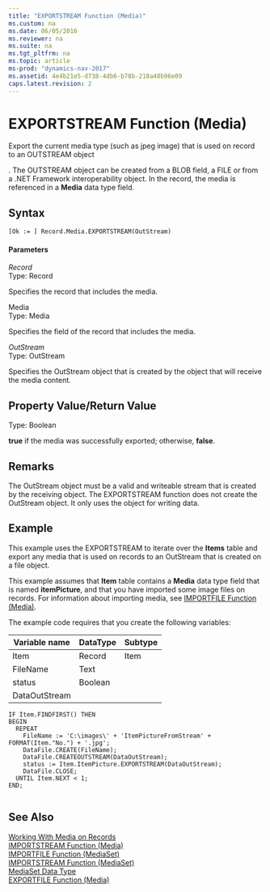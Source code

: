 ```yaml
---
title: "EXPORTSTREAM Function (Media)"
ms.custom: na
ms.date: 06/05/2016
ms.reviewer: na
ms.suite: na
ms.tgt_pltfrm: na
ms.topic: article
ms-prod: "dynamics-nav-2017"
ms.assetid: 4e4b21e5-d738-4db6-b78b-218a48b96e09
caps.latest.revision: 2
---
```

# EXPORTSTREAM Function (Media)
Export the current media type \(such as jpeg image\) that is used on record to an OUTSTREAM object  
  
 . The OUTSTREAM object can be created from a BLOB field, a FILE or from a .NET Framework interoperability object. In the record, the media is referenced in a **Media** data type field.  
  
## Syntax  
  
```  
[Ok := ] Record.Media.EXPORTSTREAM(OutStream)  
```  
  
#### Parameters  
 *Record*  
 Type: Record  
  
 Specifies the record that includes the media.  
  
 Media  
 Type: Media  
  
 Specifies the field of the record that includes the media.  
  
 *OutStream*  
 Type: OutStream  
  
 Specifies the OutStream object that is created by the object that will receive the media content.  
  
## Property Value\/Return Value  
 Type: Boolean  
  
 **true** if the media was successfully exported; otherwise, **false**.  
  
## Remarks  
 The OutStream object must be a valid and writeable stream that is created by the receiving object. The EXPORTSTREAM function does not create the OutStream object. It only uses the object for writing data.  
  
## Example  
 This example uses the EXPORTSTREAM to iterate over the **Items** table and export any media that is used on records to an OutStream that is created on a file object.  
  
 This example assumes that **Item** table contains a **Media** data type field that is named **itemPicture**, and that you have imported some image files on records. For information about importing media, see [IMPORTFILE Function \(Media\)](IMPORTFILE-Function--Media-.md).  
  
 The example code requires that you create the following variables:  
  
|Variable name|DataType|Subtype|  
|-------------------|--------------|-------------|  
|Item|Record|Item|  
|FileName|Text||  
|status|Boolean||  
|DataOutStream|||  
  
```  
IF Item.FINDFIRST() THEN  
BEGIN  
  REPEAT  
    FileName := 'C:\images\' + 'ItemPictureFromStream' + FORMAT(Item."No.") + '.jpg';  
    DataFile.CREATE(FileName);  
    DataFile.CREATEOUTSTREAM(DataOutStream);  
    status := Item.ItemPicture.EXPORTSTREAM(DataOutStream);  
    DataFile.CLOSE;  
  UNTIL Item.NEXT < 1;  
END;  
  
```  
  
## See Also  
 [Working With Media on Records](Working-With-Media-on-Records.md)   
 [IMPORTSTREAM Function \(Media\)](IMPORTSTREAM-Function--Media-.md)   
 [IMPORTFILE Function \(MediaSet\)](IMPORTFILE-Function--MediaSet-.md)   
 [IMPORTSTREAM Function \(MediaSet\)](IMPORTSTREAM-Function--MediaSet-.md)   
 [MediaSet Data Type](MediaSet-Data-Type.md)   
 [EXPORTFILE Function \(Media\)](EXPORTFILE-Function--Media-.md)